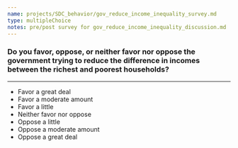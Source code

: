```yaml
---
name: projects/SDC_behavior/gov_reduce_income_inequality_survey.md
type: multipleChoice
notes: pre/post survey for gov_reduce_income_inequality_discussion.md
---
```


### Do you favor, oppose, or neither favor nor oppose the government trying to reduce the difference in incomes between the richest and poorest households?

---

- Favor a great deal
- Favor a moderate amount
- Favor a little
- Neither favor nor oppose
- Oppose a little
- Oppose a moderate amount
- Oppose a great deal
